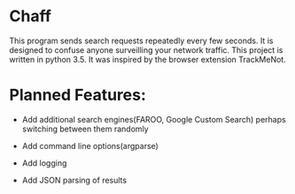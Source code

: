 Chaff
=====

This program sends search requests repeatedly every few seconds. It is designed to confuse anyone surveilling your 
network traffic. This project is written in python 3.5. It was inspired by the browser extension TrackMeNot.

Planned Features:
=====

- Add additional search engines(FAROO, Google Custom Search) perhaps switching between them randomly

- Add command line options(argparse)

- Add logging

 - Add JSON parsing of results
